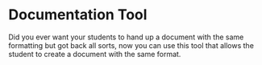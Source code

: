 # Documentation Tool

Did you ever want your students to hand up a document with the same formatting but got back all sorts, now you can use this tool that allows the student to create a document with the same format.